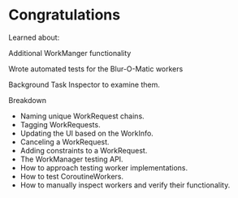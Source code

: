 # Congratulations

Learned about:

Additional WorkManger functionality

Wrote automated tests for the Blur-O-Matic workers

Background Task Inspector to examine them.

Breakdown

- Naming unique WorkRequest chains.
- Tagging WorkRequests.
- Updating the UI based on the WorkInfo.
- Canceling a WorkRequest.
- Adding constraints to a WorkRequest.
- The WorkManager testing API.
- How to approach testing worker implementations.
- How to test CoroutineWorkers.
- How to manually inspect workers and verify their functionality.
